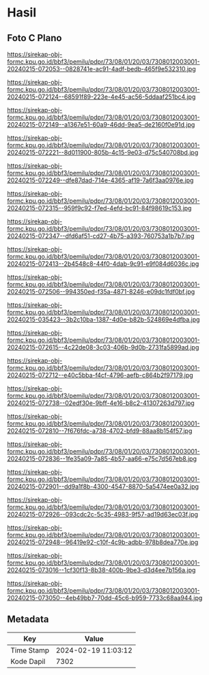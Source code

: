 # Hasil

## Foto C Plano

https://sirekap-obj-formc.kpu.go.id/bbf3/pemilu/pdpr/73/08/01/20/03/7308012003001-20240215-072053--0828741e-ac91-4adf-bedb-465f9e532310.jpg

https://sirekap-obj-formc.kpu.go.id/bbf3/pemilu/pdpr/73/08/01/20/03/7308012003001-20240215-072124--68591f89-223e-4e45-ac56-5ddaaf251bc4.jpg

https://sirekap-obj-formc.kpu.go.id/bbf3/pemilu/pdpr/73/08/01/20/03/7308012003001-20240215-072149--a1367e51-60a9-46dd-9ea5-de2160f0e91d.jpg

https://sirekap-obj-formc.kpu.go.id/bbf3/pemilu/pdpr/73/08/01/20/03/7308012003001-20240215-072221--8d011900-805b-4c15-9e03-d75c540708bd.jpg

https://sirekap-obj-formc.kpu.go.id/bbf3/pemilu/pdpr/73/08/01/20/03/7308012003001-20240215-072249--dfe87dad-714e-4365-af19-7a6f3aa0976e.jpg

https://sirekap-obj-formc.kpu.go.id/bbf3/pemilu/pdpr/73/08/01/20/03/7308012003001-20240215-072315--959f9c92-f7ed-4efd-bc91-84f98619c153.jpg

https://sirekap-obj-formc.kpu.go.id/bbf3/pemilu/pdpr/73/08/01/20/03/7308012003001-20240215-072347--dfd6af51-cd27-4b75-a393-760753a1b7b7.jpg

https://sirekap-obj-formc.kpu.go.id/bbf3/pemilu/pdpr/73/08/01/20/03/7308012003001-20240215-072413--2b4548c8-44f0-4dab-9c91-e9f084d6036c.jpg

https://sirekap-obj-formc.kpu.go.id/bbf3/pemilu/pdpr/73/08/01/20/03/7308012003001-20240215-072506--994350ed-f35a-4871-8246-e09dc1fdf0bf.jpg

https://sirekap-obj-formc.kpu.go.id/bbf3/pemilu/pdpr/73/08/01/20/03/7308012003001-20240215-035423--3b2c10ba-1387-4d0e-b82b-524869e4dfba.jpg

https://sirekap-obj-formc.kpu.go.id/bbf3/pemilu/pdpr/73/08/01/20/03/7308012003001-20240215-072615--4c22de08-3c03-406b-9d0b-2731fa5899ad.jpg

https://sirekap-obj-formc.kpu.go.id/bbf3/pemilu/pdpr/73/08/01/20/03/7308012003001-20240215-072712--e40c5bba-f4cf-4796-aefb-c864b2f97179.jpg

https://sirekap-obj-formc.kpu.go.id/bbf3/pemilu/pdpr/73/08/01/20/03/7308012003001-20240215-072738--02edf30e-9bff-4e16-b8c2-41307263d797.jpg

https://sirekap-obj-formc.kpu.go.id/bbf3/pemilu/pdpr/73/08/01/20/03/7308012003001-20240215-072810--7f676fdc-a738-4702-bfd9-88aa8b154f57.jpg

https://sirekap-obj-formc.kpu.go.id/bbf3/pemilu/pdpr/73/08/01/20/03/7308012003001-20240215-072836--1fe35a09-7a85-4b57-aa66-e75c7d567eb8.jpg

https://sirekap-obj-formc.kpu.go.id/bbf3/pemilu/pdpr/73/08/01/20/03/7308012003001-20240215-072901--dd9a1f8b-4300-4547-8870-5a5474ee0a32.jpg

https://sirekap-obj-formc.kpu.go.id/bbf3/pemilu/pdpr/73/08/01/20/03/7308012003001-20240215-072926--093cdc2c-5c35-4983-9f57-ad19d63ec03f.jpg

https://sirekap-obj-formc.kpu.go.id/bbf3/pemilu/pdpr/73/08/01/20/03/7308012003001-20240215-072948--96419e92-c10f-4c9b-adbb-978b8dea770e.jpg

https://sirekap-obj-formc.kpu.go.id/bbf3/pemilu/pdpr/73/08/01/20/03/7308012003001-20240215-073016--1cf30f13-8b38-400b-9be3-d3d4ee7b156a.jpg

https://sirekap-obj-formc.kpu.go.id/bbf3/pemilu/pdpr/73/08/01/20/03/7308012003001-20240215-073050--4eb49bb7-70dd-45c6-b959-7733c68aa944.jpg


## Metadata

| Key        | Value               |
| ---------- | ------------------- |
| Time Stamp | 2024-02-19 11:03:12 |
| Kode Dapil | 7302                |



